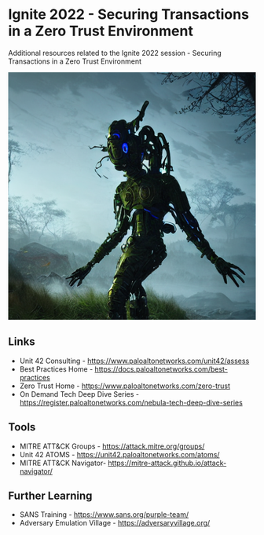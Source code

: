 # Ignite 2022 - Securing Transactions in a Zero Trust Environment
Additional resources related to the Ignite 2022 session - Securing Transactions in a Zero Trust Environment

![cyber pathogins in the wild](images/seed_799530_00000.png)

## Links
* Unit 42 Consulting - https://www.paloaltonetworks.com/unit42/assess
* Best Practices Home - https://docs.paloaltonetworks.com/best-practices
* Zero Trust Home - https://www.paloaltonetworks.com/zero-trust
* On Demand Tech Deep Dive Series - https://register.paloaltonetworks.com/nebula-tech-deep-dive-series

## Tools
* MITRE ATT&CK Groups - https://attack.mitre.org/groups/
* Unit 42 ATOMS - https://unit42.paloaltonetworks.com/atoms/
* MITRE ATT&CK Navigator- https://mitre-attack.github.io/attack-navigator/

## Further Learning
* SANS Training - https://www.sans.org/purple-team/
* Adversary Emulation Village - https://adversaryvillage.org/
